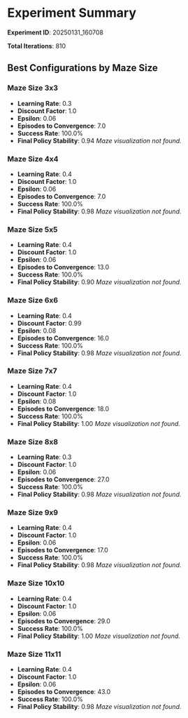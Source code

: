 # Experiment Summary

**Experiment ID**: 20250131_160708

**Total Iterations**: 810

## Best Configurations by Maze Size

### Maze Size 3x3
- **Learning Rate**: 0.3
- **Discount Factor**: 1.0
- **Epsilon**: 0.06
- **Episodes to Convergence**: 7.0
- **Success Rate**: 100.0%
- **Final Policy Stability**: 0.94
*Maze visualization not found.*


### Maze Size 4x4
- **Learning Rate**: 0.4
- **Discount Factor**: 1.0
- **Epsilon**: 0.06
- **Episodes to Convergence**: 7.0
- **Success Rate**: 100.0%
- **Final Policy Stability**: 0.98
*Maze visualization not found.*


### Maze Size 5x5
- **Learning Rate**: 0.4
- **Discount Factor**: 1.0
- **Epsilon**: 0.06
- **Episodes to Convergence**: 13.0
- **Success Rate**: 100.0%
- **Final Policy Stability**: 0.90
*Maze visualization not found.*


### Maze Size 6x6
- **Learning Rate**: 0.4
- **Discount Factor**: 0.99
- **Epsilon**: 0.08
- **Episodes to Convergence**: 16.0
- **Success Rate**: 100.0%
- **Final Policy Stability**: 0.98
*Maze visualization not found.*


### Maze Size 7x7
- **Learning Rate**: 0.4
- **Discount Factor**: 1.0
- **Epsilon**: 0.08
- **Episodes to Convergence**: 18.0
- **Success Rate**: 100.0%
- **Final Policy Stability**: 1.00
*Maze visualization not found.*


### Maze Size 8x8
- **Learning Rate**: 0.3
- **Discount Factor**: 1.0
- **Epsilon**: 0.06
- **Episodes to Convergence**: 27.0
- **Success Rate**: 100.0%
- **Final Policy Stability**: 0.98
*Maze visualization not found.*


### Maze Size 9x9
- **Learning Rate**: 0.4
- **Discount Factor**: 1.0
- **Epsilon**: 0.06
- **Episodes to Convergence**: 17.0
- **Success Rate**: 100.0%
- **Final Policy Stability**: 0.98
*Maze visualization not found.*


### Maze Size 10x10
- **Learning Rate**: 0.4
- **Discount Factor**: 1.0
- **Epsilon**: 0.06
- **Episodes to Convergence**: 29.0
- **Success Rate**: 100.0%
- **Final Policy Stability**: 1.00
*Maze visualization not found.*


### Maze Size 11x11
- **Learning Rate**: 0.4
- **Discount Factor**: 1.0
- **Epsilon**: 0.06
- **Episodes to Convergence**: 43.0
- **Success Rate**: 100.0%
- **Final Policy Stability**: 0.98
*Maze visualization not found.*

